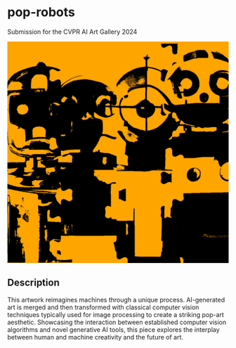 # pop-robots
Submission for the CVPR AI Art Gallery 2024

![Reimagined Machines](./output/final.jpg)
## Description
This artwork reimagines machines through a unique process. AI-generated art is merged and then transformed with classical computer vision techniques typically used for image processing to create a striking pop-art aesthetic. Showcasing the interaction between established computer vision algorithms and novel generative AI tools, this piece explores the interplay between human and machine creativity and the future of art.
